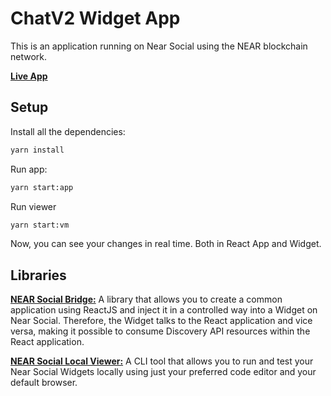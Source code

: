 # ChatV2 Widget App

This is an application running on Near Social using the NEAR blockchain network.

[**Live App**](https://near.org/wendersonpires.near/widget/ChatV2)

## Setup

Install all the dependencies:

```sh
yarn install
```

Run app:

```sh
yarn start:app
```

Run viewer

```sh
yarn start:vm
```

Now, you can see your changes in real time. Both in React App and Widget.

## Libraries

[**NEAR Social Bridge:**](https://github.com/wpdas/near-social-bridge) A library that allows you to create a common application using ReactJS and inject it in a controlled way into a Widget on Near Social. Therefore, the Widget talks to the React application and vice versa, making it possible to consume Discovery API resources within the React application.

[**NEAR Social Local Viewer:**](https://github.com/wpdas/near-social-local-viewer) A CLI tool that allows you to run and test your Near Social Widgets locally using just your preferred code editor and your default browser.
